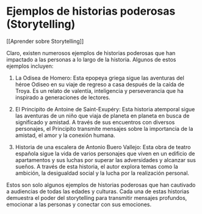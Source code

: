 # Ejemplos de historias poderosas (Storytelling)

[[Aprender sobre Storytelling]]

Claro, existen numerosos ejemplos de historias poderosas que han impactado a las personas a lo largo de la historia. Algunos de estos ejemplos incluyen:

1. La Odisea de Homero: Esta epopeya griega sigue las aventuras del héroe Odiseo en su viaje de regreso a casa después de la caída de Troya. Es un relato de valentía, inteligencia y perseverancia que ha inspirado a generaciones de lectores.

2. El Principito de Antoine de Saint-Exupéry: Esta historia atemporal sigue las aventuras de un niño que viaja de planeta en planeta en busca de significado y amistad. A través de sus encuentros con diversos personajes, el Principito transmite mensajes sobre la importancia de la amistad, el amor y la conexión humana.

3. Historia de una escalera de Antonio Buero Vallejo: Esta obra de teatro española sigue la vida de varios personajes que viven en un edificio de apartamentos y sus luchas por superar las adversidades y alcanzar sus sueños. A través de esta historia, el autor explora temas como la ambición, la desigualdad social y la lucha por la realización personal.

Estos son solo algunos ejemplos de historias poderosas que han cautivado a audiencias de todas las edades y culturas. Cada una de estas historias demuestra el poder del storytelling para transmitir mensajes profundos, emocionar a las personas y conectar con sus emociones.
